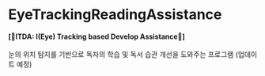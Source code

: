 # EyeTrackingReadingAssistance
**[📖ITDA: I(Eye) Tracking based Develop Assistance📖]**<br><br>
눈의 위치 탐지를 기반으로 독자의 학습 및 독서 습관 개선을 도와주는 프로그램
(업데이트 예정)

